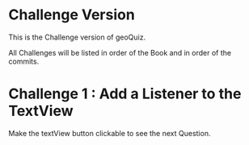 
# Challenge Version

This is the Challenge version of geoQuiz.

All Challenges will be listed in order of the Book and in order of the commits. 

# Challenge 1 : Add a Listener to the TextView

Make the textView button clickable to see the next Question. 
